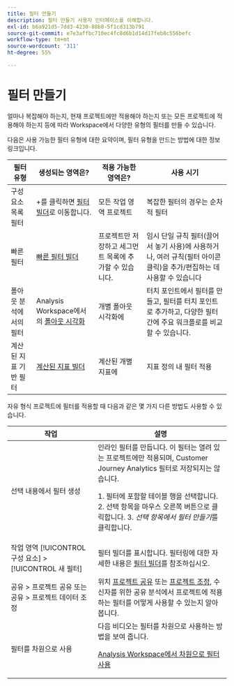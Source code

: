```yaml
---
title: 필터 만들기
description: 필터 만들기 사용자 인터페이스를 이해합니다.
exl-id: b6a921d5-7dd3-4230-88b8-5f1cd313b791
source-git-commit: e7e3affbc710ec4fc8d6b1d14d17feb8c556befc
workflow-type: tm+mt
source-wordcount: '311'
ht-degree: 55%

---
```


# 필터 만들기

얼마나 복잡해야 하는지, 현재 프로젝트에만 적용해야 하는지 또는 모든 프로젝트에 적용해야 하는지 등에 따라 Workspace에서 다양한 유형의 필터를 만들 수 있습니다.

다음은 사용 가능한 필터 유형에 대한 요약이며, 필터 유형을 만드는 방법에 대한 정보 링크입니다.

| 필터 유형 | 생성되는 영역은? | 적용 가능한 영역은? | 사용 시기 |
| --- | --- | --- | --- |
| 구성 요소 목록 필터 | +를 클릭하면 [필터 빌더](/help/components/filters/filter-builder.md)로 이동합니다. | 모든 작업 영역 프로젝트 | 복잡한 필터의 경우는 순차적 필터 |
| 빠른 필터 | [빠른 필터 빌더](/help/components/filters/quick-filters.md) | 프로젝트만 저장하고 세그먼트 목록에 추가할 수 있습니다. | 임시 단일 규칙 필터(끌어서 놓기 사용)에 사용하거나, 여러 규칙(필터 아이콘 클릭)을 추가/편집하는 데 사용할 수 있습니다 |
| 폴아웃 분석에서의 필터 | Analysis Workspace에서의 [폴아웃 시각화](/help/analysis-workspace/visualizations/fallout/compare-segments-fallout.md) | 개별 폴아웃 시각화에 | 터치 포인트에서 필터를 만들고, 필터를 터치 포인트로 추가하고, 다양한 필터 간에 주요 워크플로를 비교할 수 있습니다. |
| 계산된 지표 기반 필터 | [계산된 지표 빌더](/help/components/calc-metrics/cm-workflow/metrics-with-segments.md) | 계산된 개별 지표에 | 지표 정의 내 필터 적용 |

자유 형식 프로젝트에 필터를 적용할 때 다음과 같은 몇 가지 다른 방법도 사용할 수 있습니다.

| 작업 | 설명 |
| --- | --- |
| 선택 내용에서 필터 생성 | 인라인 필터를 만듭니다. 이 필터는 열려 있는 프로젝트에만 적용되며, Customer Journey Analytics 필터로 저장되지는 않습니다.<p> 1. 필터에 포함할 테이블 행을 선택합니다. 2. 선택 항목을 마우스 오른쪽 버튼으로 클릭합니다.  3. *선택 항목에서 필터 만들기*&#x200B;를 클릭합니다. |
| 작업 영역 [!UICONTROL 구성 요소] > [!UICONTROL 새 필터] | 필터 빌더를 표시합니다. 필터링에 대한 자세한 내용은 [필터 빌더](/help/components/filters/filter-builder.md)를 참조하십시오. |
| 공유 > 프로젝트 공유 또는 공유 > 프로젝트 데이터 조정 | 위치 [프로젝트 공유](/help/analysis-workspace/curate-share/share-projects.md) 또는 [프로젝트 조정](/help/analysis-workspace/curate-share/curate.md), 수신자를 위한 공유 분석에서 프로젝트에 적용하는 필터를 어떻게 사용할 수 있는지 알아봅니다. |
| 필터를 차원으로 사용 | 다음 비디오는 필터를 차원으로 사용하는 방법을 보여 줍니다.  <p>[Analysis Workspace에서 차원으로 필터 사용](https://experienceleague.adobe.com/docs/customer-journey-analytics-learn/tutorials/components/filters/use-filters-as-dimensions.html)</p> |
